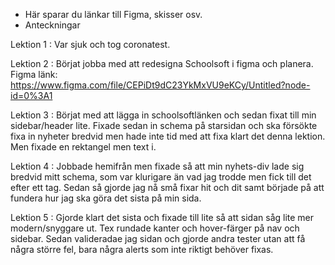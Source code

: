 * Här sparar du länkar till Figma, skisser osv.
* Anteckningar

Lektion 1 : Var sjuk och tog coronatest.

Lektion 2 : Börjat jobba med att redesigna Schoolsoft i figma och planera.
Figma länk: https://www.figma.com/file/CEPiDt9dC23YkMxVU9eKCy/Untitled?node-id=0%3A1

Lektion 3 : Börjat med att lägga in schoolsoftlänken och sedan fixat till min sidebar/header lite. Fixade sedan in schema på starsidan och ska försökte fixa in nyheter bredvid men hade inte tid med att fixa klart det denna lektion. Men fixade en rektangel men text i.

Lektion 4 : Jobbade hemifrån men fixade så att min nyhets-div lade sig bredvid mitt schema, som var klurigare än vad jag trodde men fick till det efter ett tag. Sedan så gjorde jag nå små fixar hit och dit samt började på att fundera hur jag ska göra det sista på min sida.

Lektion 5 : Gjorde klart det sista och fixade till lite så att sidan såg lite mer modern/snyggare ut. Tex rundade kanter och hover-färger på nav och sidebar. Sedan valideradae jag sidan och gjorde andra tester utan att få några större fel, bara några alerts som inte riktigt behöver fixas.

